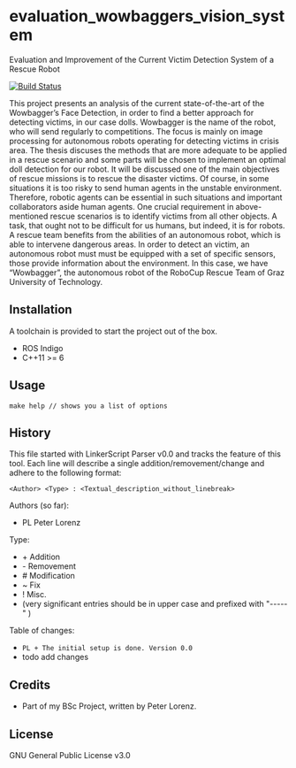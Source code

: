 # evaluation_wowbaggers_vision_system
Evaluation and Improvement of the Current Victim Detection System of a Rescue Robot

[![Build Status](https://travis-ci.org/tompollard/phd_thesis_markdown.svg?branch=master)](https://travis-ci.org/tompollard/phd_thesis_markdown)  

This project presents an analysis of the current state-of-the-art of the Wowbagger’s
Face Detection, in order to find a better approach for detecting victims,
in our case dolls. Wowbagger is the name of the robot, who will send regularly
to competitions. The focus is mainly on image processing for autonomous robots
operating for detecting victims in crisis area. The thesis discuses the methods that
are more adequate to be applied in a rescue scenario and some parts will be chosen
to implement an optimal doll detection for our robot.
It will be discussed one of the main objectives of rescue missions is to rescue the
disaster victims. Of course, in some situations it is too risky to send human agents
in the unstable environment. Therefore, robotic agents can be essential in such
situations and important collaborators aside human agents.
One crucial requirement in above-mentioned rescue scenarios is to identify victims
from all other objects. A task, that ought not to be difficult for us humans, but
indeed, it is for robots. A rescue team benefits from the abilities of an autonomous
robot, which is able to intervene dangerous areas.
In order to detect an victim, an autonomous robot must must be equipped with a
set of specific sensors, those provide information about the environment.
In this case, we have “Wowbagger”, the autonomous robot of the RoboCup Rescue
Team of Graz University of Technology.

## Installation

A toolchain is provided to start the project out of the box.

  * ROS Indigo
  * C++11 >= 6

## Usage

    make help // shows you a list of options

## History

This file started with LinkerScript Parser v0.0 and tracks the feature of this tool.
Each line will describe a single addition/removement/change and adhere to the following format:

`<Author> <Type> : <Textual_description_without_linebreak>`

Authors (so far):

  * PL   Peter Lorenz

Type:

  * \+ Addition
  * \- Removement
  * \# Modification
  * \~ Fix
  * \! Misc.
  * (very significant entries should be in upper case and prefixed with "-----" )

Table of changes:

  * `PL + The initial setup is done. Version 0.0`
  * todo add changes

## Credits

  * Part of my BSc Project, written by Peter Lorenz.

## License

GNU General Public License v3.0
